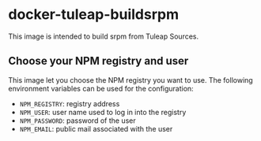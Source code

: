 docker-tuleap-buildsrpm
=========================

This image is intended to build srpm from Tuleap Sources.

## Choose your NPM registry and user

This image let you choose the NPM registry you want to use.
The following environment variables can be used for the configuration:
  * ``NPM_REGISTRY``: registry address
  * ``NPM_USER``: user name used to log in into the registry
  * ``NPM_PASSWORD``: password of the user
  * ``NPM_EMAIL``: public mail associated with the user
